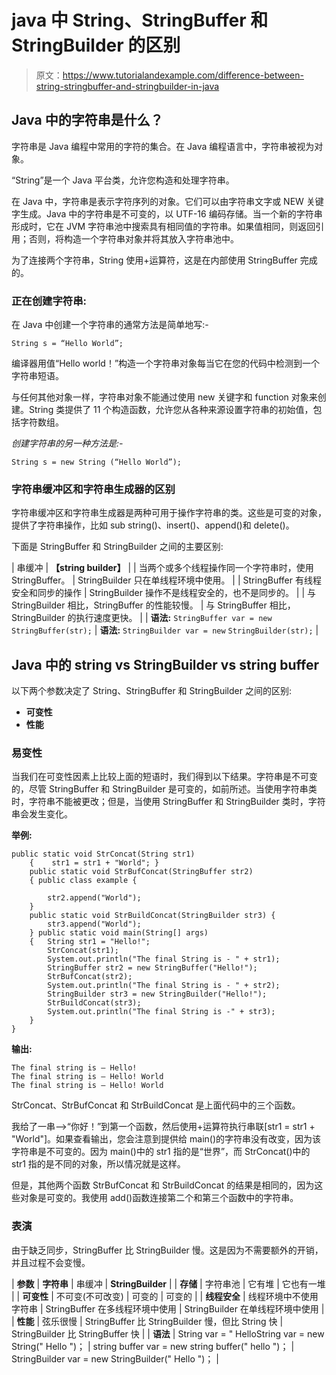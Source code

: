 # java 中 String、StringBuffer 和 StringBuilder 的区别

> 原文：<https://www.tutorialandexample.com/difference-between-string-stringbuffer-and-stringbuilder-in-java>

## Java 中的字符串是什么？

字符串是 Java 编程中常用的字符的集合。在 Java 编程语言中，字符串被视为对象。

“String”是一个 Java 平台类，允许您构造和处理字符串。

在 Java 中，字符串是表示字符序列的对象。它们可以由字符串文字或 NEW 关键字生成。Java 中的字符串是不可变的，以 UTF-16 编码存储。当一个新的字符串形成时，它在 JVM 字符串池中搜索具有相同值的字符串。如果值相同，则返回引用；否则，将构造一个字符串对象并将其放入字符串池中。

为了连接两个字符串，String 使用+运算符，这是在内部使用 StringBuffer 完成的。

### 正在创建字符串:

在 Java 中创建一个字符串的通常方法是简单地写:-

```
String s = “Hello World”;
```

编译器用值“Hello world！”构造一个字符串对象每当它在您的代码中检测到一个字符串短语。

与任何其他对象一样，字符串对象不能通过使用 new 关键字和 function 对象来创建。String 类提供了 11 个构造函数，允许您从各种来源设置字符串的初始值，包括字符数组。

*创建字符串的另一种方法是:-*

```
String s = new String (“Hello World”);
```

### 字符串缓冲区和字符串生成器的区别

字符串缓冲区和字符串生成器是两种可用于操作字符串的类。这些是可变的对象，提供了字符串操作，比如 sub string()、insert()、append()和 delete()。

下面是 StringBuffer 和 StringBuilder 之间的主要区别:



| 串缓冲 | **【string builder】** |
| 当两个或多个线程操作同一个字符串时，使用 StringBuffer。 | StringBuilder 只在单线程环境中使用。 |
| StringBuffer 有线程安全和同步的操作 | StringBuilder 操作不是线程安全的，也不是同步的。 |
| 与 StringBuilder 相比，StringBuffer 的性能较慢。 | 与 StringBuffer 相比，StringBuilder 的执行速度更快。 |
| **语法:** `StringBuffer var = new` `StringBuffer(str);` | **语法:** `StringBuilder var = new` `StringBuilder(str);` |



## Java 中的 string vs StringBuilder vs string buffer

以下两个参数决定了 String、StringBuffer 和 StringBuilder 之间的区别:

*   **可变性**
*   **性能**

### 易变性

当我们在可变性因素上比较上面的短语时，我们得到以下结果。字符串是不可变的，尽管 StringBuffer 和 StringBuilder 是可变的，如前所述。当使用字符串类时，字符串不能被更改；但是，当使用 StringBuffer 和 StringBuilder 类时，字符串会发生变化。

**举例:**

```
public static void StrConcat(String str1) 
    {    str1 = str1 + "World"; } 
    public static void StrBufConcat(StringBuffer str2) 
    { public class example {

        str2.append("World"); 
    } 
    public static void StrBuildConcat(StringBuilder str3) { 
        str3.append("World"); 
    } public static void main(String[] args) 
    {   String str1 = "Hello!"; 
        StrConcat(str1); 
        System.out.println("The final String is - " + str1); 
        StringBuffer str2 = new StringBuffer("Hello!"); 
        StrBufConcat(str2); 
        System.out.println("The final String is - " + str2); 
        StringBuilder str3 = new StringBuilder("Hello!"); 
        StrBuildConcat(str3);
        System.out.println("The final String is -" + str3); 
    } 
} 
```

**输出:**

```
The final string is – Hello!
The final string is – Hello! World
The final string is – Hello! World 
```

StrConcat、StrBufConcat 和 StrBuildConcat 是上面代码中的三个函数。

我给了一串-->“你好！”到第一个函数，然后使用+运算符执行串联[str1 = str1 + "World"]。如果查看输出，您会注意到提供给 main()的字符串没有改变，因为该字符串是不可变的。因为 main()中的 str1 指的是“世界”，而 StrConcat()中的 str1 指的是不同的对象，所以情况就是这样。

但是，其他两个函数 StrBufConcat 和 StrBuildConcat 的结果是相同的，因为这些对象是可变的。我使用 add()函数连接第二个和第三个函数中的字符串。

### 表演

由于缺乏同步，StringBuffer 比 StringBuilder 慢。这是因为不需要额外的开销，并且过程不会变慢。



| **参数** | **字符串** | 串缓冲 | **StringBuilder** |
| **存储** | 字符串池 | 它有堆 | 它也有一堆 |
| **可变性** | 不可变(不可改变) | 可变的 | 可变的 |
| **线程安全** | 线程环境中不使用字符串 | StringBuffer 在多线程环境中使用 | StringBuilder 在单线程环境中使用 |
| **性能** | 弦乐很慢 | StringBuffer 比 StringBuilder 慢，但比 String 快 | StringBuilder 比 StringBuffer 快 |
| **语法** | String var = " HelloString var = new String(" Hello ")； | string buffer var = new string buffer(" hello ")； | StringBuilder var = new StringBuilder(" Hello ")； |

